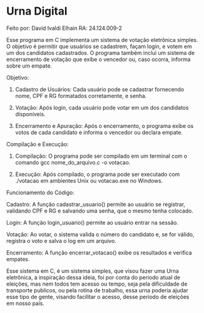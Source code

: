 # Urna Digital

Feito por: David Ivaldi Elhain
RA: 24.124.009-2


Esse programa em C implementa um sistema de votação eletrônica simples. O objetivo é permitir que usuários se cadastrem, façam login, e votem em um dos candidatos cadastrados. O programa também inclui um sistema de encerramento de votação que exibe o vencedor ou, caso ocorra, informa sobre um empate.

Objetivo:

1. Cadastro de Usuários: Cada usuário pode se cadastrar fornecendo nome, CPF e RG formatados corretamente, e senha.


2. Votação: Após login, cada usuário pode votar em um dos candidatos disponíveis.


3. Encerramento e Apuração: Após o encerramento, o programa exibe os votos de cada candidato e informa o vencedor ou declara empate.



Compilação e Execução:

1. Compilação: O programa pode ser compilado em um terminal com o comando gcc nome_do_arquivo.c -o votacao.


2. Execução: Após compilado, o programa pode ser executado com ./votacao em ambientes Unix ou votacao.exe no Windows.



Funcionamento do Código:

Cadastro: A função cadastrar_usuario() permite ao usuário se registrar, validando CPF e RG e salvando uma senha, que o mesmo tenha colocado.

Login: A função login_usuario() permite ao usuário entrar na sessão.

Votação: Ao votar, o sistema valida o número do candidato e, se for válido, registra o voto e salva o log em um arquivo.

Encerramento: A função encerrar_votacao() exibe os resultados e verifica empates.

Esse sistema em C, é um sistema simples, que visou fazer uma Urna eletrônica, a inspiração dessa ideia, foi por conta do periodo atual de eleições, mas nem todos tem acesso ou tempo, seja pela dificuldade de transporte publicos, ou pela rotina de trabalho, essa urna poderia ajudar esse tipo de gente, visando facilitar o acesso, desse período de eleições em nosso país.
